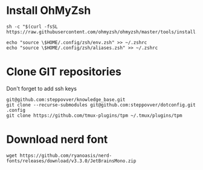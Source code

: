 # Install OhMyZsh
~~~
sh -c "$(curl -fsSL https://raw.githubusercontent.com/ohmyzsh/ohmyzsh/master/tools/install.sh)"

echo "source \$HOME/.config/zsh/env.zsh" >> ~/.zshrc
echo "source \$HOME/.config/zsh/aliases.zsh" >> ~/.zshrc
~~~
# Clone GIT repositories
Don't forget to add ssh keys
```
git@github.com:steppovver/knowledge_base.git
git clone --recurse-submodules git@github.com:steppovver/dotconfig.git .config
git clone https://github.com/tmux-plugins/tpm ~/.tmux/plugins/tpm
```
# Download nerd font
```
wget https://github.com/ryanoasis/nerd-fonts/releases/download/v3.3.0/JetBrainsMono.zip
```
